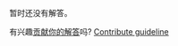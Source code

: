 
暂时还没有解答。

有兴趣[贡献你的解答](https://github.com/BFEdev/BFE.dev-solutions/blob/main/question/what-is-single-sign-on-how-to-implement-it_zh.md)吗? [Contribute guideline](https://github.com/BFEdev/BFE.dev-solutions#how-to-contribute)
